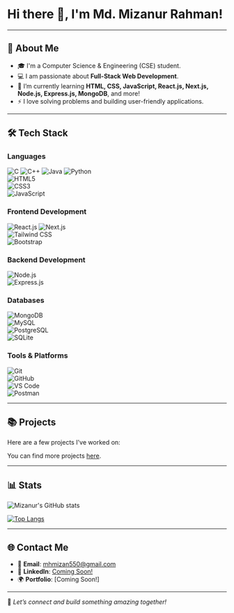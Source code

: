 # Hi there 👋, I'm Md. Mizanur Rahman!

---

## 🚀 **About Me**
- 🎓 I'm a Computer Science & Engineering (CSE) student.
- 💻 I am passionate about **Full-Stack Web Development**.
- 🌱 I’m currently learning **HTML, CSS, JavaScript, React.js, Next.js, Node.js, Express.js, MongoDB**, and more!
- ⚡ I love solving problems and building user-friendly applications.

---

## 🛠 **Tech Stack**

### **Languages**
![C](https://img.shields.io/badge/C-A8B9CC?logo=c&logoColor=white&style=flat)
![C++](https://img.shields.io/badge/C++-00599C?logo=c%2B%2B&logoColor=white&style=flat)
![Java](https://img.shields.io/badge/Java-007396?logo=java&logoColor=white&style=flat)
![Python](https://img.shields.io/badge/Python-3776AB?logo=python&logoColor=white&style=flat)  
![HTML5](https://img.shields.io/badge/HTML5-E34F26?logo=html5&logoColor=white&style=flat)  
![CSS3](https://img.shields.io/badge/CSS3-1572B6?logo=css3&logoColor=white&style=flat)  
![JavaScript](https://img.shields.io/badge/JavaScript-F7DF1E?logo=javascript&logoColor=black&style=flat)

### **Frontend Development**  
![React.js](https://img.shields.io/badge/React-61DAFB?logo=react&logoColor=black&style=flat)
![Next.js](https://img.shields.io/badge/Next.js-000000?logo=next.js&logoColor=white&style=flat)  
![Tailwind CSS](https://img.shields.io/badge/Tailwind_CSS-38B2AC?logo=tailwind-css&logoColor=white&style=flat)  
![Bootstrap](https://img.shields.io/badge/Bootstrap-7952B3?logo=bootstrap&logoColor=white&style=flat)  

### **Backend Development**  
![Node.js](https://img.shields.io/badge/Node.js-339933?logo=node.js&logoColor=white&style=flat)  
![Express.js](https://img.shields.io/badge/Express.js-000000?logo=express&logoColor=white&style=flat)  

### **Databases**  
![MongoDB](https://img.shields.io/badge/MongoDB-47A248?logo=mongodb&logoColor=white&style=flat)  
![MySQL](https://img.shields.io/badge/MySQL-00000F?logo=mysql&logoColor=white&style=flat)  
![PostgreSQL](https://img.shields.io/badge/PostgreSQL-316192?logo=postgresql&logoColor=white&style=flat)  
![SQLite](https://img.shields.io/badge/SQLite-003B57?logo=sqlite&logoColor=white&style=flat)  

### **Tools & Platforms**  
![Git](https://img.shields.io/badge/Git-F05032?logo=git&logoColor=white&style=flat)  
![GitHub](https://img.shields.io/badge/GitHub-181717?logo=github&logoColor=white&style=flat)  
![VS Code](https://img.shields.io/badge/VS_Code-007ACC?logo=visual-studio-code&logoColor=white&style=flat)  
![Postman](https://img.shields.io/badge/Postman-FF6C37?logo=postman&logoColor=white&style=flat)  

---

## 📚 **Projects**
Here are a few projects I've worked on:


You can find more projects [here](https://github.com/MHMIZAN09?tab=repositories).

---

## 📊 **Stats**
![Mizanur's GitHub stats](https://github-readme-stats.vercel.app/api?username=MHMIZAN09&show_icons=true&theme=dark)

[![Top Langs](https://github-readme-stats.vercel.app/api/top-langs/?username=MHMIZAN09&layout=compact&theme=dark)](https://github.com/anuraghazra/github-readme-stats)

---

## 🌐 **Contact Me**
- 📧 **Email**: [mhmizan550@gmail.com](mailto:mizanur@example.com)
- 💼 **LinkedIn**: [Coming Soon!](#)
- 🌍 **Portfolio**: [Coming Soon!]

---

🚀 *Let’s connect and build something amazing together!*
